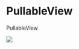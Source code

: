 # PullableView
PullableView

[![](https://jitpack.io/v/marcorighini/PullableView.svg)](https://jitpack.io/#marcorighini/PullableView)
